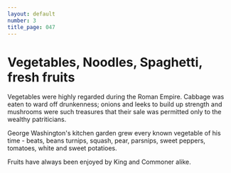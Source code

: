 ```yaml
---
layout: default
number: 3
title_page: 047
---
```


# Vegetables, Noodles, Spaghetti, fresh fruits

Vegetables were highly regarded during the Roman Empire.  Cabbage was eaten to ward off drunkenness; onions and leeks to build up strength and mushrooms were such treasures that their sale was permitted only to the wealthy patriticians.

George Washington's kitchen garden grew every known vegetable of his time - beats, beans turnips, squash, pear, parsnips, sweet peppers, tomatoes, white and sweet potatioes.

Fruits have always been enjoyed by King and Commoner alike.
